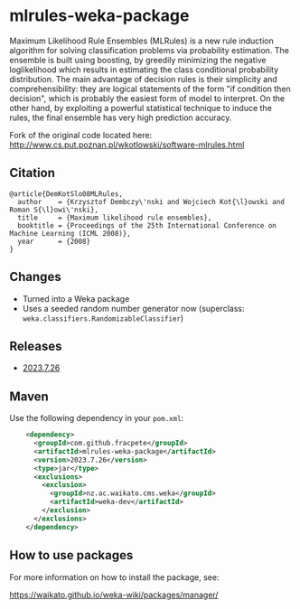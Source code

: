 # mlrules-weka-package
Maximum Likelihood Rule Ensembles (MLRules) is a new rule induction algorithm for 
solving classification problems via probability estimation. The ensemble is built 
using boosting, by greedily minimizing the negative loglikelihood which results 
in estimating the class conditional probability distribution. The main advantage 
of decision rules is their simplicity and comprehensibility: they are logical 
statements of the form "if condition then decision", which is probably the easiest 
form of model to interpret. On the other hand, by exploiting a powerful statistical 
technique to induce the rules, the final ensemble has very high prediction accuracy. 

Fork of the original code located here:
http://www.cs.put.poznan.pl/wkotlowski/software-mlrules.html

## Citation

```
@article{DemKotSlo08MLRules,
  author    = {Krzysztof Dembczy\'nski and Wojciech Kot{\l}owski and Roman S{\l}owi\'nski},  
  title     = {Maximum likelihood rule ensembles},
  booktitle = {Proceedings of the 25th International Conference on Machine Learning (ICML 2008)},
  year      = {2008}
}
```

## Changes

* Turned into a Weka package
* Uses a seeded random number generator now (superclass: `weka.classifiers.RandomizableClassifier`)


## Releases

* [2023.7.26](https://github.com/fracpete/mlrules-weka-package/releases/download/v2023.7.26/mlrules-2023.7.26.zip)


## Maven

Use the following dependency in your `pom.xml`:

```xml
    <dependency>
      <groupId>com.github.fracpete</groupId>
      <artifactId>mlrules-weka-package</artifactId>
      <version>2023.7.26</version>
      <type>jar</type>
      <exclusions>
        <exclusion>
          <groupId>nz.ac.waikato.cms.weka</groupId>
          <artifactId>weka-dev</artifactId>
        </exclusion>
      </exclusions>
    </dependency>
```


## How to use packages

For more information on how to install the package, see:

https://waikato.github.io/weka-wiki/packages/manager/


